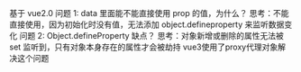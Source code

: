 <!--
 * @Author: uneedcode
 * @Date: 2021-09-23 10:52:21
 * @LastEditors: your name
 * @LastEditTime: 2021-10-14 14:51:37
 * @Description: file content
-->

基于 vue2.0
问题 1: data 里面能不能直接使用 prop 的值，为什么？
思考：不能直接使用，因为初始化时没有值，无法添加 object.defineproperty 来监听数据变化
问题 2: Object.defineProperty 缺点？
思考：对象新增或删除的属性无法被 set 监听到，只有对象本身存在的属性才会被劫持 vue3使用了proxy代理对象解决这个问题
